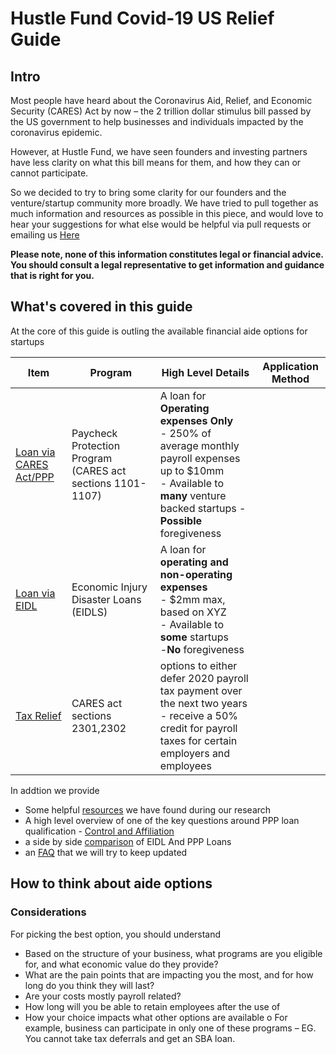 # Hustle Fund Covid-19 US Relief Guide

## Intro
Most people have heard about the  Coronavirus Aid, Relief, and Economic Security (CARES) Act by now – the 2 trillion dollar stimulus bill passed by the US government to help businesses and individuals impacted by the coronavirus epidemic.

However, at Hustle Fund, we have seen founders and investing partners have less clarity on what this bill means for them, and how they can or cannot participate.

So we decided to try to bring some clarity for our founders and the venture/startup community more broadly. We have tried to pull together as much information and resources as possible in this piece, and would love to hear your suggestions for what else would be helpful via pull requests or emailing us [Here](mailto:deals@hustlefund.vc)

__Please note, none of this information constitutes legal or financial advice. You should consult a legal representative to get information and guidance that is right for you.__

## What's covered in this guide

At the core of this guide is outling the available financial aide options for startups

| Item | Program | High Level Details | Application Method |
| --- | --- | --- | --- |
| [Loan via CARES Act/PPP](1-Loan_PPP.md) | Paycheck Protection Program (CARES act sections 1101-1107) | A loan for __Operating expenses Only__ <br/> - 250% of average monthly payroll expenses up to $10mm <br/> - Available to __many__ venture backed startups -__Possible__ foregiveness|   |
| [Loan via EIDL](2-Loan_EIDL.md) | Economic Injury Disaster Loans (EIDLS) | A loan for __operating and non-operating expenses__ <br/> - $2mm max, based on XYZ <br/> - Available to __some__ startups <br/> -__No__ foregiveness |   |
| [Tax Relief](3-Tax_Relief.md) | CARES act sections 2301,2302 | options to either <br/>  defer 2020 payroll tax payment over the next two years <br/>- receive a 50% credit for payroll taxes for certain employers and employees  |   |



In addtion we provide
- Some helpful [resources](A1-Resources.md) we have found during our research
- A high level overview of one of the key questions around PPP loan qualification - [Control and Affiliation](A2_Affiliation_Control.md)
- a side by side [comparison](A3-PPP_EIDL_Compare.md) of EIDL And PPP Loans
- an [FAQ](A4-FAQ.md) that we will try to keep updated

## How to think about aide options

### Considerations
For picking the best option, you should understand
-	Based on the structure of your business, what programs are you eligible for, and what economic value do they provide?
-	What are the pain points that are impacting you the most, and for how long do you think they will last?
  - Are your costs mostly payroll related?
  - How long will you be able to retain employees after the use of
-	How your choice impacts what other options are available
o	For example,  business can participate in only one of these programs – EG. You cannot take tax deferrals and get an SBA loan.
